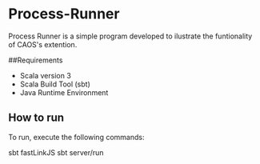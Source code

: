 # Process-Runner

Process Runner is a simple program developed to ilustrate the funtionality of CAOS's extention. 

##Requirements

- Scala version 3
- Scala Build Tool (sbt)
- Java Runtime Environment

## How to run

To run, execute the following commands:

sbt fastLinkJS
sbt server/run

